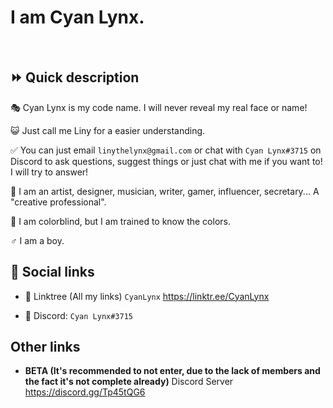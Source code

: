 # I am Cyan Lynx.

<br>

## ⏩ Quick description

🎭 Cyan Lynx is my code name. I will never reveal my real face or name!

😺 Just call me Liny for a easier understanding.

✅ You can just email ``linythelynx@gmail.com`` or chat with ``Cyan Lynx#3715`` on Discord to ask questions, suggest things or just chat with me if you want to! I will try to answer!

👔 I am an artist, designer, musician, writer, gamer, influencer, secretary... A "creative professional".

🍎 I am colorblind, but I am trained to know the colors.

♂️ I am a boy.

## 🔗 Social links

- 🔗 Linktree (All my links) ``CyanLynx`` https://linktr.ee/CyanLynx

- 💬 Discord: ``Cyan Lynx#3715``

## Other links

- **BETA (It's recommended to not enter, due to the lack of members and the fact it's not complete already)** Discord Server https://discord.gg/Tp45tQG6 
